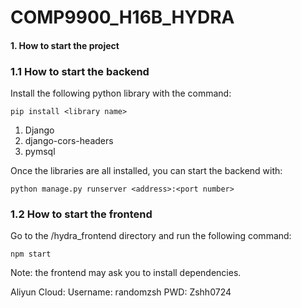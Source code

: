 # COMP9900_H16B_HYDRA
#### 1. How to start the project
### 1.1 How to start the backend
Install the following python library with the command:

`
pip install <library name>
`

1. Django
2. django-cors-headers
3. pymsql

Once the libraries are all installed, you can start the backend with:

`
python manage.py runserver <address>:<port number>
`

### 1.2 How to start the frontend
Go to the /hydra_frontend directory and run the following command:

`
npm start
`

Note: the frontend may ask you to install dependencies.

Aliyun Cloud:
Username: randomzsh
PWD: Zshh0724
